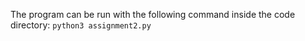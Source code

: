 The program can be run with the following command inside the code directory: `python3 assignment2.py`
